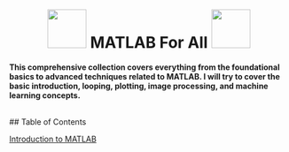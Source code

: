   <h1 align="center"> <img src="https://github.com/santoshpanda1995/Image-Processing-using-Matlab/blob/main/Images/giphy.gif" width="70px"> MATLAB For All <img src="https://github.com/santoshpanda1995/Image-Processing-using-Matlab/blob/main/Images/giphy.gif" width="70px"> </h1>

**This comprehensive collection covers everything from the foundational basics to advanced techniques related to MATLAB. I will try to cover the basic introduction, looping, plotting, image processing, and machine learning concepts.**

<br>
## Table of Contents

<a href="[https://github.com/santoshpanda1995/Image-Processing-using-Matlab/blob/main/Basic-Manipulation/read-and-show.m](https://github.com/santoshpanda1995/MATLAB-for-all/blob/main/Introduction%20to%20MATLAB.pdf)">Introduction to MATLAB</a>
